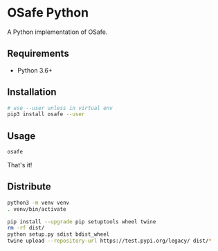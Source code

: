 # OSafe Python

A Python implementation of OSafe.

## Requirements

-  Python 3.6+

## Installation

```bash
# use --user unless in virtual env
pip3 install osafe --user
```

## Usage

```bash
osafe
```

That's it!

## Distribute

```bash
python3 -m venv venv
. venv/bin/activate

pip install --upgrade pip setuptools wheel twine
rm -rf dist/
python setup.py sdist bdist_wheel
twine upload --repository-url https://test.pypi.org/legacy/ dist/*
```
